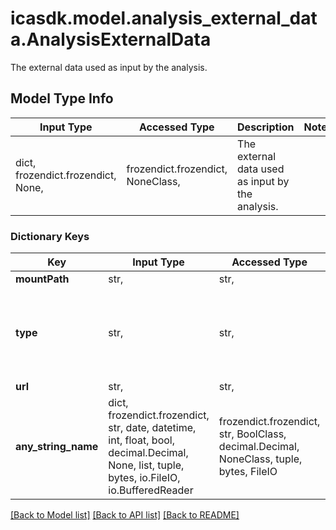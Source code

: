 # icasdk.model.analysis_external_data.AnalysisExternalData

The external data used as input by the analysis.

## Model Type Info
Input Type | Accessed Type | Description | Notes
------------ | ------------- | ------------- | -------------
dict, frozendict.frozendict, None,  | frozendict.frozendict, NoneClass,  | The external data used as input by the analysis. | 

### Dictionary Keys
Key | Input Type | Accessed Type | Description | Notes
------------ | ------------- | ------------- | ------------- | -------------
**mountPath** | str,  | str,  |  | 
**type** | str,  | str,  | Possible values are: s3. More types could be added in a future release. | 
**url** | str,  | str,  |  | 
**any_string_name** | dict, frozendict.frozendict, str, date, datetime, int, float, bool, decimal.Decimal, None, list, tuple, bytes, io.FileIO, io.BufferedReader | frozendict.frozendict, str, BoolClass, decimal.Decimal, NoneClass, tuple, bytes, FileIO | any string name can be used but the value must be the correct type | [optional]

[[Back to Model list]](../../README.md#documentation-for-models) [[Back to API list]](../../README.md#documentation-for-api-endpoints) [[Back to README]](../../README.md)

